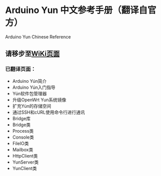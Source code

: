 # Arduino Yun 中文参考手册（翻译自官方）
Arduino Yun Chinese Reference
## 请移步至[WiKi页面](https://github.com/ZuChen93/Arduino-Yun-Reference-CN/wiki)

### 已翻译页面：
- Arduino Yún简介  
- Arduino Yún入门指导  
- Yún软件包管理器  
- 升级OpenWrt Yun系统镜像  
- 扩充Yún的存储空间  
- 通过SSH和cURL使用命令行进行通讯  
- Bridge库  
- Bridge类  
- Process类  
- Console类  
- FileIO类
- Mailbox类
- HttpClient类
- YunServer类
- YunClient类